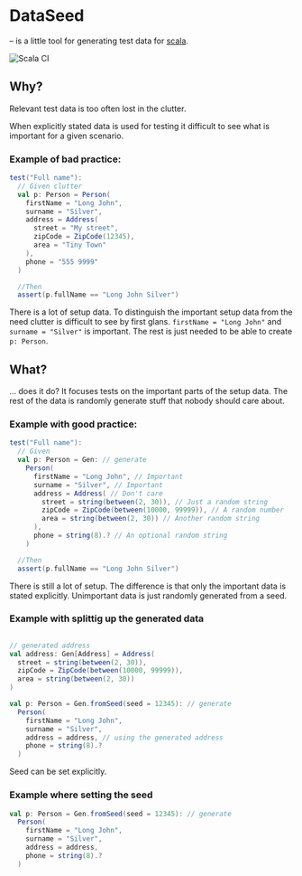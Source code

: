 # DataSeed
– is a little tool for generating test data for [scala](https://www.scala-lang.org).

![Scala CI](https://github.com/skytteren/dataseed/actions/workflows/scala.yml/badge.svg)

## Why?

Relevant test data is too often lost in the clutter.

When explicitly stated data is used for testing it difficult to see what is important for a given scenario.

### Example of bad practice:


```scala 3
test("Full name"):
  // Given clutter
  val p: Person = Person(
    firstName = "Long John",
    surname = "Silver",
    address = Address(
      street = "My street",
      zipCode = ZipCode(12345),
      area = "Tiny Town"
    ),
    phone = "555 9999"
  )

  //Then
  assert(p.fullName == "Long John Silver")
```

There is a lot of setup data. 
To distinguish the important setup data from the need clutter is difficult to see by first glans. 
`firstName = "Long John"` and `surname = "Silver"` is important. 
The rest is just needed to be able to create `p: Person`.

## What? 

... does it do? 
It focuses tests on the important parts of the setup data.
The rest of the data is randomly generate stuff that nobody should care about.

### Example with good practice:

```scala 3
test("Full name"):
  // Given
  val p: Person = Gen: // generate
    Person(
      firstName = "Long John", // Important
      surname = "Silver", // Important
      address = Address( // Don't care
        street = string(between(2, 30)), // Just a random string
        zipCode = ZipCode(between(10000, 99999)), // A random number
        area = string(between(2, 30)) // Another random string
      ),
      phone = string(8).? // An optional random string 
    )

  //Then
  assert(p.fullName == "Long John Silver")
```

There is still a lot of setup. 
The difference is that only the important data is stated explicitly. 
Unimportant data is just randomly generated from a seed. 

### Example with splittig up the generated data

```scala 3

// generated address
val address: Gen[Address] = Address( 
  street = string(between(2, 30)), 
  zipCode = ZipCode(between(10000, 99999)), 
  area = string(between(2, 30)) 
)

val p: Person = Gen.fromSeed(seed = 12345): // generate
  Person(
    firstName = "Long John",
    surname = "Silver", 
    address = address, // using the generated address
    phone = string(8).?
  )

```

Seed can be set explicitly.

### Example where setting the seed

```scala 3
val p: Person = Gen.fromSeed(seed = 12345): // generate
  Person(
    firstName = "Long John", 
    surname = "Silver", 
    address = address, 
    phone = string(8).?
  )
```
